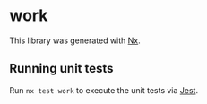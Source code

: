 # work

This library was generated with [Nx](https://nx.dev).

## Running unit tests

Run `nx test work` to execute the unit tests via [Jest](https://jestjs.io).

